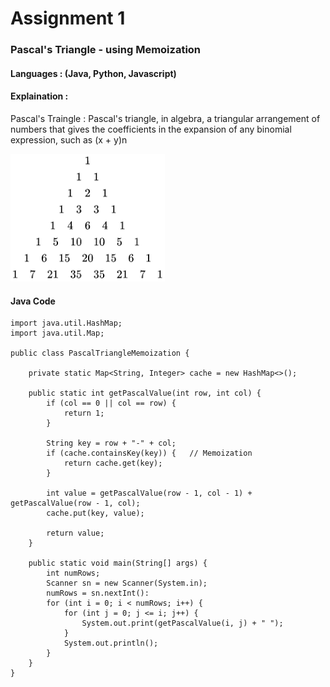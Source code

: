 # Assignment 1

### Pascal's Triangle - using Memoization
#### Languages : (Java, Python, Javascript)

#### Explaination :

Pascal's Traingle :
Pascal's triangle, in algebra, a triangular arrangement of numbers that gives the coefficients in the expansion of any binomial expression, such as (x + y)n

![image](https://github.com/nithishrcta/Telusko-10daychallenge/blob/274e7f4f7804c159b2b2aed1e564c1370f37896e/DAY1/download%20(1).png)


#### Java Code 

```
import java.util.HashMap;
import java.util.Map;

public class PascalTriangleMemoization {

    private static Map<String, Integer> cache = new HashMap<>();

    public static int getPascalValue(int row, int col) {
        if (col == 0 || col == row) {
            return 1;
        }
        
        String key = row + "-" + col;
        if (cache.containsKey(key)) {   // Memoization
            return cache.get(key);
        }
        
        int value = getPascalValue(row - 1, col - 1) + getPascalValue(row - 1, col);
        cache.put(key, value);

        return value;
    }

    public static void main(String[] args) {
        int numRows;
        Scanner sn = new Scanner(System.in);
        numRows = sn.nextInt():
        for (int i = 0; i < numRows; i++) {
            for (int j = 0; j <= i; j++) {
                System.out.print(getPascalValue(i, j) + " ");
            }
            System.out.println();
        }
    }
}


```
